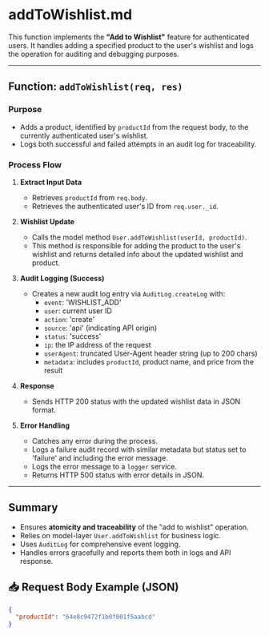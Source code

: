 # addToWishlist.md

This function implements the **"Add to Wishlist"** feature for authenticated users. It handles adding a specified product to the user's wishlist and logs the operation for auditing and debugging purposes.

---

## Function: `addToWishlist(req, res)`

### Purpose
- Adds a product, identified by `productId` from the request body, to the currently authenticated user's wishlist.
- Logs both successful and failed attempts in an audit log for traceability.

### Process Flow

1. **Extract Input Data**
   - Retrieves `productId` from `req.body`.
   - Retrieves the authenticated user's ID from `req.user._id`.

2. **Wishlist Update**
   - Calls the model method `User.addToWishlist(userId, productId)`.
   - This method is responsible for adding the product to the user's wishlist and returns detailed info about the updated wishlist and product.

3. **Audit Logging (Success)**
   - Creates a new audit log entry via `AuditLog.createLog` with:
     - `event`: 'WISHLIST_ADD'
     - `user`: current user ID
     - `action`: 'create'
     - `source`: 'api' (indicating API origin)
     - `status`: 'success'
     - `ip`: the IP address of the request
     - `userAgent`: truncated User-Agent header string (up to 200 chars)
     - `metadata`: includes `productId`, product name, and price from the result

4. **Response**
   - Sends HTTP 200 status with the updated wishlist data in JSON format.

5. **Error Handling**
   - Catches any error during the process.
   - Logs a failure audit record with similar metadata but status set to 'failure' and including the error message.
   - Logs the error message to a `logger` service.
   - Returns HTTP 500 status with error details in JSON.

---

## Summary

- Ensures **atomicity and traceability** of the "add to wishlist" operation.
- Relies on model-layer `User.addToWishlist` for business logic.
- Uses `AuditLog` for comprehensive event logging.
- Handles errors gracefully and reports them both in logs and API response.

## 📥 Request Body Example (JSON)

```json
{
  "productId": "64e8c9472f1b0f001f5aabcd"
}

